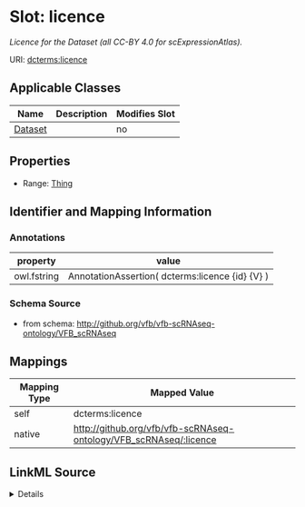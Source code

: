 

# Slot: licence


_Licence for the Dataset (all CC-BY 4.0 for scExpressionAtlas)._



URI: [dcterms:licence](http://purl.org/dc/terms/licence)



<!-- no inheritance hierarchy -->





## Applicable Classes

| Name | Description | Modifies Slot |
| --- | --- | --- |
| [Dataset](Dataset.md) |  |  no  |







## Properties

* Range: [Thing](Thing.md)





## Identifier and Mapping Information





### Annotations

| property | value |
| --- | --- |
| owl.fstring | AnnotationAssertion( dcterms:licence {id} {V} ) |



### Schema Source


* from schema: http://github.org/vfb/vfb-scRNAseq-ontology/VFB_scRNAseq




## Mappings

| Mapping Type | Mapped Value |
| ---  | ---  |
| self | dcterms:licence |
| native | http://github.org/vfb/vfb-scRNAseq-ontology/VFB_scRNAseq/:licence |




## LinkML Source

<details>
```yaml
name: licence
annotations:
  owl.fstring:
    tag: owl.fstring
    value: AnnotationAssertion( dcterms:licence {id} {V} )
description: Licence for the Dataset (all CC-BY 4.0 for scExpressionAtlas).
from_schema: http://github.org/vfb/vfb-scRNAseq-ontology/VFB_scRNAseq
rank: 1000
slot_uri: dcterms:licence
alias: licence
owner: Dataset
domain_of:
- Dataset
range: Thing

```
</details>